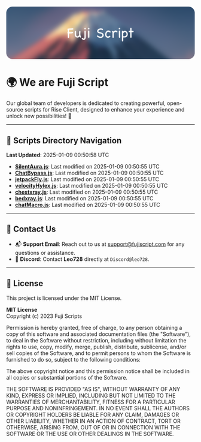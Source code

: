 ![Banner](.github/b.webp)

# 🌍 **We are Fuji Script**

Our global team of developers is dedicated to creating powerful, open-source scripts for Rise Client, designed to enhance your experience and unlock new possibilities! 🌟

---
<!-- SCRIPTS_NAVIGATION_START -->
## 📂 **Scripts Directory Navigation**

**Last Updated**: 2025-01-09 00:50:58 UTC

- **[SilentAura.js](scripts/SilentAura.js)**: Last modified on 2025-01-09 00:50:55 UTC
- **[ChatBypass.js](scripts/ChatBypass.js)**: Last modified on 2025-01-09 00:50:55 UTC
- **[jetpackFly.js](scripts/jetpackFly.js)**: Last modified on 2025-01-09 00:50:55 UTC
- **[velocityHylex.js](scripts/velocityHylex.js)**: Last modified on 2025-01-09 00:50:55 UTC
- **[chestxray.js](scripts/chestxray.js)**: Last modified on 2025-01-09 00:50:55 UTC
- **[bedxray.js](scripts/bedxray.js)**: Last modified on 2025-01-09 00:50:55 UTC
- **[chatMacro.js](scripts/chatMacro.js)**: Last modified on 2025-01-09 00:50:55 UTC

<!-- SCRIPTS_NAVIGATION_END -->

---

## 💬 **Contact Us**  
- 📬 **Support Email**: Reach out to us at [support@fujiscript.com](mailto:support@fujiscript.com) for any questions or assistance.  
- 💬 **Discord**: Contact **Leo728** directly at `Discord@leo728`.

---

## 📜 **License**

This project is licensed under the MIT License.  

**MIT License**  
Copyright (c) 2023 Fuji Scripts  

Permission is hereby granted, free of charge, to any person obtaining a copy of this software and associated documentation files (the "Software"), to deal in the Software without restriction, including without limitation the rights to use, copy, modify, merge, publish, distribute, sublicense, and/or sell copies of the Software, and to permit persons to whom the Software is furnished to do so, subject to the following conditions:  

The above copyright notice and this permission notice shall be included in all copies or substantial portions of the Software.  

THE SOFTWARE IS PROVIDED "AS IS", WITHOUT WARRANTY OF ANY KIND, EXPRESS OR IMPLIED, INCLUDING BUT NOT LIMITED TO THE WARRANTIES OF MERCHANTABILITY, FITNESS FOR A PARTICULAR PURPOSE AND NONINFRINGEMENT. IN NO EVENT SHALL THE AUTHORS OR COPYRIGHT HOLDERS BE LIABLE FOR ANY CLAIM, DAMAGES OR OTHER LIABILITY, WHETHER IN AN ACTION OF CONTRACT, TORT OR OTHERWISE, ARISING FROM, OUT OF OR IN CONNECTION WITH THE SOFTWARE OR THE USE OR OTHER DEALINGS IN THE SOFTWARE.  
